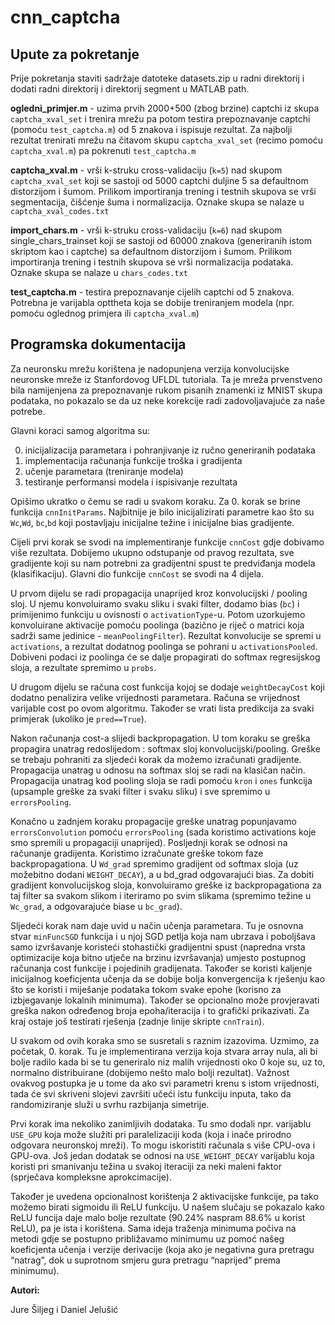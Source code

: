 cnn_captcha
===========

Upute za pokretanje
-------------------

Prije pokretanja staviti sadržaje datoteke datasets.zip u radni direktorij i dodati radni
direktorij i direktorij segment u MATLAB path.

**ogledni_primjer.m** - uzima prvih 2000+500 (zbog brzine) captchi iz skupa `captcha_xval_set` i 
trenira mrežu pa potom testira prepoznavanje captchi (pomoću `test_captcha.m`) od 5 
znakova i ispisuje rezultat. Za najbolji rezultat trenirati mrežu na čitavom skupu
`captcha_xval_set` (recimo pomoću `captcha_xval.m`) pa pokrenuti `test_captcha.m`

**captcha_xval.m** - vrši k-struku cross-validaciju (`k=5`) nad skupom `captcha_xval_set`
koji se sastoji od 5000 captchi duljine 5 sa defaultnom distorzijom i šumom. Prilikom
importiranja trening i testnih skupova se vrši segmentacija, čišćenje šuma i normalizacija.
Oznake skupa se nalaze u `captcha_xval_codes.txt`

**import_chars.m** - vrši k-struku cross-validaciju (`k=6`) nad skupom single_chars_trainset
koji se sastoji od 60000 znakova (generiranih istom skriptom kao i captche)
sa defaultnom distorzijom i šumom. Prilikom importiranja trening i testnih skupova 
se vrši normalizacija podataka. Oznake skupa se nalaze u `chars_codes.txt`

**test_captcha.m** - testira prepoznavanje cijelih captchi od 5 znakova. Potrebna je
varijabla opttheta koja se dobije treniranjem modela (npr. pomoću oglednog primjera ili 
`captcha_xval.m`)

Programska dokumentacija
------------------------

Za neuronsku mrežu korištena je nadopunjena verzija konvolucijske neuronske mreže
iz Stanfordovog UFLDL tutoriala. Ta je mreža prvenstveno bila namijenjena za
prepoznavanje rukom pisanih znamenki iz MNIST skupa podataka, no pokazalo se da uz
neke korekcije radi zadovoljavajuće za naše potrebe.

Glavni koraci samog algoritma su:
 
0. inicijalizacija parametara i pohranjivanje iz ručno generiranih podataka
1. implementacija računanja funkcije troška i gradijenta
2. učenje parametara (treniranje modela)
3. testiranje performansi modela i ispisivanje rezultata
 
 
Opišimo ukratko o čemu se radi u svakom koraku. Za 0. korak se brine funkcija `cnnInitParams`. 
Najbitnije je bilo inicijalizirati parametre kao što su `Wc`,`Wd`, `bc`,`bd` koji postavljaju inicijalne težine i 
inicijalne bias gradijente. 

Cijeli prvi korak se svodi na implementiranje funkcije `cnnCost` gdje 
dobivamo više rezultata. Dobijemo ukupno odstupanje od pravog rezultata, sve gradijente koji su nam 
potrebni za gradijentni spust te predviđanja modela (klasifikaciju). Glavni dio funkcije `cnnCost` 
se svodi na 4 dijela. 

U prvom dijelu se radi propagacija unaprijed kroz konvolucijski / pooling sloj. 
U njemu konvoluiramo svaku sliku i svaki filter, dodamo bias (`bc`) i primijenimo funkciju u ovisnosti o `activationType`-u.
Potom uzorkujemo konvoluirane aktivacije pomoću poolinga (bazično je riječ o matrici koja sadrži same jedinice - `meanPoolingFilter`). 
Rezultat konvolucije se spremi u `activations`, a rezultat dodatnog poolinga se pohrani u `activationsPooled`. Dobiveni podaci 
iz poolinga će se dalje propagirati do softmax regresijskog sloja, a rezultate spremimo u `probs`. 

U drugom dijelu se računa cost funkcija kojoj se dodaje `weightDecayCost` koji dodatno penalizira velike 
vrijednosti parametara. Računa se vrijednost varijable cost po ovom algoritmu. Također se vrati lista predikcija 
za svaki primjerak (ukoliko je `pred==True`). 

Nakon računanja cost-a slijedi backpropagation. U tom koraku se greška propagira unatrag redoslijedom : 
softmax sloj  konvolucijski/pooling. Greške se trebaju pohraniti za sljedeći korak da možemo izračunati 
gradijente. Propagacija unatrag u odnosu na softmax sloj se radi na klasičan način. Propagacija unatrag
kod pooling sloja se radi pomoću `kron` i `ones` funkcija (upsample greške za svaki filter i svaku sliku) 
i sve spremimo u `errorsPooling`.  

Konačno u zadnjem koraku propagacije greške unatrag popunjavamo `errorsConvolution` pomoću 
`errorsPooling` (sada koristimo activations koje smo spremili u propagaciji unaprijed). 
Posljednji korak se odnosi na računanje gradijenta. Koristimo izračunate greške tokom faze 
backpropagationa. U `Wd_grad` spremimo gradijent od softmax sloja (uz možebitno dodani `WEIGHT_DECAY`), 
a u bd_grad odgovarajući bias. Za dobiti gradijent konvolucijskog sloja, konvoluiramo greške 
iz backpropagationa za taj filter sa svakom slikom i iteriramo po svim slikama 
(spremimo težine u `Wc_grad`, a odgovarajuće biase u `bc_grad`). 

Sljedeći korak nam daje uvid u način učenja parametara. Tu je osnovna stvar `minFuncSGD`
funkcija i u njoj SGD petlja koja nam ubrzava i poboljšava samo izvršavanje koristeći stohastički 
gradijentni spust (napredna vrsta optimizacije koja bitno utječe na brzinu izvršavanja) 
umjesto postupnog računanja cost funkcije i pojedinih gradijenata. Također se koristi kaljenje inicijalnog 
koeficjenta učenja da se dobije bolja konvergencija k rješenju kao što se koristi i 
miješanje podataka tokom svake epohe (korisno za izbjegavanje lokalnih minimuma). 
Također se opcionalno može provjeravati greška nakon određenog broja epoha/iteracija i to 
grafički prikazivati. Za kraj ostaje još testirati rješenja (zadnje linije skripte `cnnTrain`).

U svakom od ovih koraka smo se susretali s raznim izazovima. Uzmimo, za početak, 0. korak. 
Tu je implementirana verzija koja stvara array nula, ali bi bolje radilo kada bi se tu generiralo 
niz malih vrijednosti oko 0 koje su, uz to, normalno distribuirane (dobijemo nešto malo bolji rezultat). 
Važnost ovakvog postupka je u tome da ako svi parametri krenu s istom vrijednosti, tada 
će svi skriveni slojevi završiti učeći istu funkciju inputa, tako da randomiziranje služi 
u svrhu razbijanja simetrije. 

Prvi korak ima nekoliko zanimljivih dodataka. Tu smo dodali 
npr. varijablu `USE_GPU` koja može služiti pri paralelizaciji koda (koja i inače prirodno 
odgovara neuronskoj mreži). To mogu iskoristiti računala s više CPU-ova i GPU-ova. Još jedan 
dodatak se odnosi na `USE_WEIGHT_DECAY` varijablu koja koristi pri smanivanju težina u svakoj iteraciji 
za neki maleni faktor (sprječava kompleksne aprokcimacije). 

Također je uvedena opcionalnost korištenja 2 aktivacijske funkcije, pa tako 
možemo birati sigmoidu ili ReLU funkciju. U našem slučaju 
se pokazalo kako ReLU funcija daje malo bolje rezultate (90.24% naspram 88.6% u korist ReLU), pa je ista 
i korištena. Sama ideja traženja minimuma počiva na metodi gdje se postupno približavamo minimumu uz 
pomoć našeg koeficjenta učenja  i verzije derivacije (koja ako je negativna gura pretragu “natrag”, 
dok u suprotnom smjeru gura pretragu “naprijed” prema minimumu). 


**Autori:**

Jure Šiljeg i Daniel Jelušić

